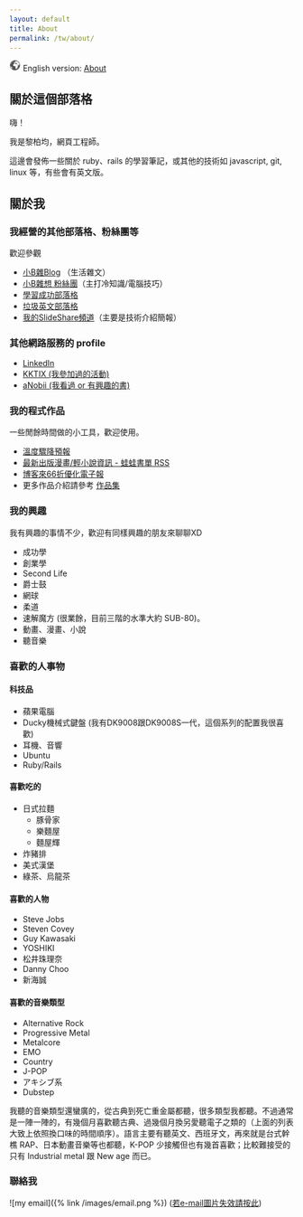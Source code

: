 ```yaml
---
layout: default
title: About
permalink: /tw/about/
---
```


![](/images/world.png) English version: [About](/en/about/)

## 關於這個部落格

嗨！

我是黎柏均，網頁工程師。

這邊會發佈一些關於 ruby、rails 的學習筆記，或其他的技術如 javascript, git, linux 等，有些會有英文版。


<a name="me"></a>
## 關於我

### 我經營的其他部落格、粉絲團等

歡迎參觀

* [小B雜Blog](http://mix.bruceli.net/) （生活雜文）
* [小B雜想 粉絲團](https://www.facebook.com/littlebmix)（主打冷知識/電腦技巧）
* [學習成功部落格](http://ascend.bruceli.net/)
* [垃圾英文部落格](http://english.bruceli.net/)
* [我的SlideShare頻道](http://www.slideshare.net/BruceLi2)（主要是技術介紹簡報）

### 其他網路服務的 profile

* [LinkedIn](https://www.linkedin.com/in/ascendbruce)
* [KKTIX (我參加過的活動)](https://kktix.com/user/ascendbruce)
* [aNobii (我看過 or 有興趣的書)](http://www.anobii.com/ascendbruce/books)

### 我的程式作品

一些閒餘時間做的小工具，歡迎使用。

* [溫度驟降預報](http://chill.bruceli.net/)
* [最新出版漫畫/輕小說資訊 - 蛙蛙書單 RSS](http://wawarss.bruceli.net/)
* [博客來66折優化電子報](http://books66.bruceli.net/)
* 更多作品介紹請參考 [作品集](/tw/works/)

### 我的興趣

我有興趣的事情不少，歡迎有同樣興趣的朋友來聊聊XD

* 成功學
* 創業學
* Second Life
* 爵士鼓
* 網球
* 柔道
* 速解魔方 (很業餘，目前三階的水準大約 SUB-80)。
* 動畫、漫畫、小說
* 聽音樂

### 喜歡的人事物

#### 科技品

* 蘋果電腦
* Ducky機械式鍵盤 (我有DK9008跟DK9008S一代，這個系列的配置我很喜歡)
* 耳機、音響
* Ubuntu
* Ruby/Rails

#### 喜歡吃的

* 日式拉麵
  * 豚骨家
  * 樂麵屋
  * 麵屋輝
* 炸豬排
* 美式漢堡
* 綠茶、烏龍茶

#### 喜歡的人物

* Steve Jobs
* Steven Covey
* Guy Kawasaki
* YOSHIKI
* 松井珠理奈
* Danny Choo
* 新海誠

#### 喜歡的音樂類型

* Alternative Rock
* Progressive Metal
* Metalcore
* EMO
* Country
* J-POP
* アキシブ系
* Dubstep

我聽的音樂類型還蠻廣的，從古典到死亡重金屬都聽，很多類型我都聽。不過通常是一陣一陣的，有幾個月喜歡聽古典、過幾個月換另愛聽電子之類的（上面的列表大致上依照換口味的時間順序）。語言主要有聽英文、西班牙文，再來就是台式幹樵 RAP、日本動畫音樂等也都聽，K-POP 少接觸但也有幾首喜歡；比較難接受的只有 Industrial metal 跟 New age 而已。

### 聯絡我

![my email]({% link /images/email.png %})
([若e-mail圖片失效請按此](http://dl.dropbox.com/u/757630/shared/myemail.png))
